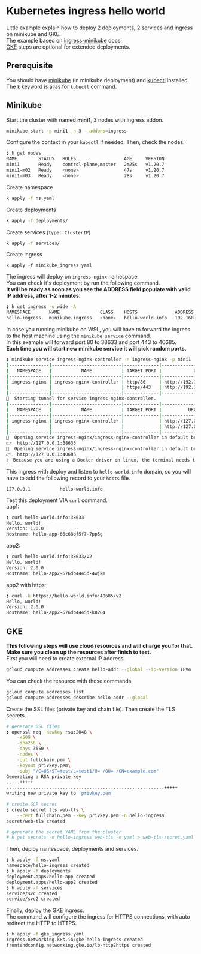 # Kubernetes ingress hello world

Little example explain how to deploy 2 deployments, 2 services and ingress on minikube and GKE.  
The example based on [ingress-minikube](https://kubernetes.io/docs/tasks/access-application-cluster/ingress-minikube/) docs.  
[GKE](https://cloud.google.com/kubernetes-engine) steps are optional for extended deployments.


## Prerequisite
You should have [minikube](https://minikube.sigs.k8s.io/docs/start/) (in minikube deployment) and [kubectl](https://kubernetes.io/docs/tasks/tools/install-kubectl-linux/) installed.  
The `k` keyword is alias for `kubectl` command.

## Minikube
Start the cluster with named **mini1**, 3 nodes with ingress addon.
```bash
minikube start -p mini1 -n 3 --addons=ingress
```
Configure the context in your `kubectl` if needed. Then, check the nodes.
```bash
❯ k get nodes
NAME        STATUS   ROLES                  AGE     VERSION
mini1       Ready    control-plane,master   2m25s   v1.20.7
mini1-m02   Ready    <none>                 47s     v1.20.7
mini1-m03   Ready    <none>                 28s     v1.20.7
```

Create namespace
```bash
k apply -f ns.yaml
```

Create deployments
```bash
k apply -f deployments/
```

Create services (`type: ClusterIP`)
```bash
k apply -f services/
```

Create ingress
```
k apply -f minikube_ingress.yaml
```
The ingress will deploy on `ingress-nginx` namespace.  
You can check it's deployment by run the following command.  
**It will be ready as soon as you see the ADDRESS field populate with valid IP address, after 1-2 minutes.**
```bash
❯ k get ingress -o wide -A
NAMESPACE       NAME               CLASS    HOSTS              ADDRESS        PORTS   AGE
hello-ingress   minikube-ingress   <none>   hello-world.info   192.168.49.2   80      30s
```


In case you running minikube on WSL, you will have to forward the ingress to the host machine using the `minikube service` command.  
In this example will forward port 80 to 38633 and port 443 to 40685.  
**Each time you will start new minikube service it will pick random ports.**
```bash
❯ minikube service ingress-nginx-controller -n ingress-nginx -p mini1
|---------------|--------------------------|-------------|---------------------------|
|   NAMESPACE   |           NAME           | TARGET PORT |            URL            |
|---------------|--------------------------|-------------|---------------------------|
| ingress-nginx | ingress-nginx-controller | http/80     | http://192.168.49.2:31566 |
|               |                          | https/443   | http://192.168.49.2:32583 |
|---------------|--------------------------|-------------|---------------------------|
🏃  Starting tunnel for service ingress-nginx-controller.
|---------------|--------------------------|-------------|------------------------|
|   NAMESPACE   |           NAME           | TARGET PORT |          URL           |
|---------------|--------------------------|-------------|------------------------|
| ingress-nginx | ingress-nginx-controller |             | http://127.0.0.1:38633 |
|               |                          |             | http://127.0.0.1:40685 |
|---------------|--------------------------|-------------|------------------------|
🎉  Opening service ingress-nginx/ingress-nginx-controller in default browser...
👉  http://127.0.0.1:38633
🎉  Opening service ingress-nginx/ingress-nginx-controller in default browser...
👉  http://127.0.0.1:40685
❗  Because you are using a Docker driver on linux, the terminal needs to be open to run it.
```
This ingress with deploy and listen to `hello-world.info` domain, so you will have to add the following record to your `hosts` file.
```
127.0.0.1			hello-world.info
```
Test this deployment VIA `curl` command.  
app1:
```bash
❯ curl hello-world.info:38633
Hello, world!
Version: 1.0.0
Hostname: hello-app-66c68bf5f7-7pp5g
```
app2:
```bash
❯ curl hello-world.info:38633/v2
Hello, world!
Version: 2.0.0
Hostname: hello-app2-676db4445d-4wjkm
```
app2 with https:
```bash
❯ curl -k https://hello-world.info:40685/v2
Hello, world!
Version: 2.0.0
Hostname: hello-app2-676db4445d-k8264
```

## GKE
**This following steps will use cloud resources and will charge you for that. Make sure you clean up the resources after finish to test.**  
First you will need to create external IP address.
```bash
gcloud compute addresses create hello-addr --global --ip-version IPV4
```

You can check the resource with those commands
```bash
gcloud compute addresses list
gcloud compute addresses describe hello-addr --global
```

Create the SSL files (private key and chain file). Then create the TLS secrets.
```bash
# generate SSL files
❯ openssl req -newkey rsa:2048 \
    -x509 \
    -sha256 \
    -days 3650 \
    -nodes \
    -out fullchain.pem \
    -keyout privkey.pem\
    -subj "/C=US/ST=test/L=test1/O= /OU= /CN=example.com"
Generating a RSA private key
.....+++++
...........................................................+++++
writing new private key to 'privkey.pem'

# create GCP secret
❯ create secret tls web-tls \
    --cert fullchain.pem --key privkey.pem -n hello-ingress
secret/web-tls created

# generate the secret YAML from the cluster
# k get secrets -n hello-ingress web-tls -o yaml > web-tls-secret.yaml
```

Then, deploy namespace, deployments and services.
```bash
❯ k apply -f ns.yaml
namespace/hello-ingress created
❯ k apply -f deployments
deployment.apps/hello-app created
deployment.apps/hello-app2 created
❯ k apply -f services
service/svc created
service/svc2 created
```

Finally, deploy the GKE ingress.  
The command will configure the ingress for HTTPS connections, with auto redirect the HTTP to HTTPS.
```bash
❯ k apply -f gke_ingress.yaml
ingress.networking.k8s.io/gke-hello-ingress created
frontendconfig.networking.gke.io/lb-http2https created
```